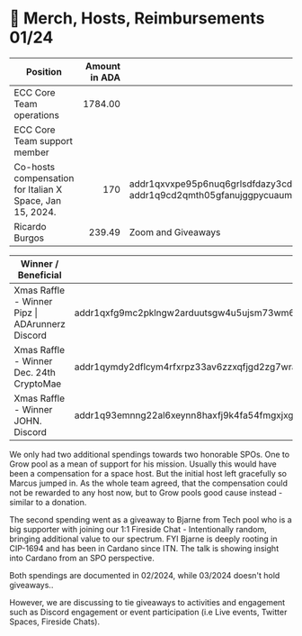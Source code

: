 # 🦄 Merch, Hosts, Reimbursements  01/24



<table><thead><tr><th width="308">Position</th><th width="135" align="right">Amount in ADA</th><th width="204">Comment</th><th width="163" data-type="content-ref">Tx</th></tr></thead><tbody><tr><td>ECC Core Team operations</td><td align="right">1784.00</td><td></td><td><a href="https://adastat.net/transactions/8188ab349c7219e302865c17df7801bf84f4eb82990d657f7bd09cf2c078ab86">https://adastat.net/transactions/8188ab349c7219e302865c17df7801bf84f4eb82990d657f7bd09cf2c078ab86</a></td></tr><tr><td>ECC Core Team support member</td><td align="right"></td><td></td><td></td></tr><tr><td>Co-hosts compensation for Italian X Space, Jan 15, 2024.</td><td align="right">170</td><td>addr1qxvxpe95p6nuq6grlsdfdazy3cdxzmksd7twuc4l9e5f6eavatgc4hdkune2k9xalx3tgskrva0g243ehggg8wkkpzdqse672e, addr1q9cd2qmth05gfanujggpycuaumra39xzn9jrgnp89vepau49f2h4g2ru2vhhzggkt9rt968rueyn4k8x9fhvwa9astqqc97mke</td><td><a href="https://adastat.net/transactions/bb5b55d92ddd62a509b1f09a08520ff01afe3116b384004803be017b6dbcadc6">https://adastat.net/transactions/bb5b55d92ddd62a509b1f09a08520ff01afe3116b384004803be017b6dbcadc6</a></td></tr><tr><td>Ricardo Burgos</td><td align="right">239.49</td><td>Zoom and Giveaways</td><td><a href="https://adastat.net/transactions/1aefb25c10da55758fd7767f544ec29233b641588212de582e88a481247cbc97">https://adastat.net/transactions/1aefb25c10da55758fd7767f544ec29233b641588212de582e88a481247cbc97</a></td></tr></tbody></table>

| Winner / Beneficial                             | Address                                                                                                 |                                                                                               Tx for NFT                                                                                               |
| ----------------------------------------------- | ------------------------------------------------------------------------------------------------------- | :----------------------------------------------------------------------------------------------------------------------------------------------------------------------------------------------------: |
| Xmas Raffle - Winner Pipz \| ADArunnerz Discord | addr1qxfg9mc2pklngw2arduutsgw4u5ujsm73wm6hyp0p7wwkq2jyqt97fwdslku6k6tt0ta35624qmfhjjyalns5pff838sn3jntl | [https://adastat.net/transactions/b108929d5245246f3ae20c9ca4b5a8499ec65dec8236ed176fc1cedeef224993](https://adastat.net/transactions/b108929d5245246f3ae20c9ca4b5a8499ec65dec8236ed176fc1cedeef224993) |
| Xmas Raffle - Winner Dec. 24th CryptoMae        | addr1qymdy2dflcym4rfxrpz33av6zzxqfjgd2zg7wradt08ksvlp9wt49hsay4e5v9wrkg877taq28ce2kx4hydympt3ytessu5vlg | [https://adastat.net/transactions/ae3389d9bdb00a1eec54ab6d5ad731efa93c1aa14dbe59aec9053adedbfd57f1](https://adastat.net/transactions/ae3389d9bdb00a1eec54ab6d5ad731efa93c1aa14dbe59aec9053adedbfd57f1) |
| Xmas Raffle - Winner JOHN. Discord              | addr1q93emnng22al6xeynn8haxfj9k4fa54fmgxjxgnngwf3jxynxd68ksurrthuzjxqveza9px547hxr0negr6gr0arpq9q9w6t5z | [https://adastat.net/transactions/ab763675d5b769c48f726537cd6e6f69f3fe62dbeb418a228d7432c88d791221](https://adastat.net/transactions/ab763675d5b769c48f726537cd6e6f69f3fe62dbeb418a228d7432c88d791221) |





We only had two additional spendings towards two honorable SPOs. One to Grow pool as a mean of support for his mission. Usually this would have been a compensation for a space host. But the initial host left gracefully so Marcus jumped in. As the whole team agreed, that the compensation could not be rewarded to any host now, but to Grow pools good cause instead - similar to a donation.

The second spending went as a giveaway to Bjarne from Tech pool who is a big supporter with joining our 1:1 Fireside Chat - Intentionally random, bringing additional value to our spectrum. FYI Bjarne is deeply rooting in CIP-1694 and has been in Cardano since ITN. The talk is showing insight into Cardano from an SPO perspective.

Both spendings are documented in 02/2024, while 03/2024 doesn't hold giveaways..

However, we are discussing to tie giveaways to activities and engagement such as Discord engagement or event participation (i.e Live events, Twitter Spaces, Fireside Chats).
